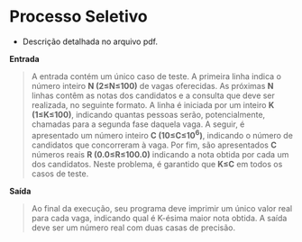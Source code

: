 # Processo Seletivo

-	Descrição detalhada no arquivo pdf.

**Entrada**

> A entrada contém um único caso de teste. A primeira linha indica o número
> inteiro **N (2≤N≤100)** de vagas oferecidas. As próximas **N** linhas contêm as notas dos
> candidatos e a consulta que deve ser realizada, no seguinte formato. A linha é iniciada
> por um inteiro **K (1≤K≤100)**, indicando quantas pessoas serão, potencialmente,
> chamadas para a segunda fase daquela vaga. A seguir, é apresentado um número
> inteiro **C (10≤C≤10<sup>6</sup>)**, indicando o número de candidatos que concorreram à vaga.
> Por fim, são apresentados **C** números reais **R (0.0≤R≤100.0)** indicando a nota obtida
> por cada um dos candidatos. Neste problema, é garantido que **K≤C** em todos os
> casos de teste.

**Saída**

> Ao final da execução, seu programa deve imprimir um único valor real para cada vaga,
> indicando qual é K-ésima maior nota obtida. A saída deve ser um número real com
> duas casas de precisão.